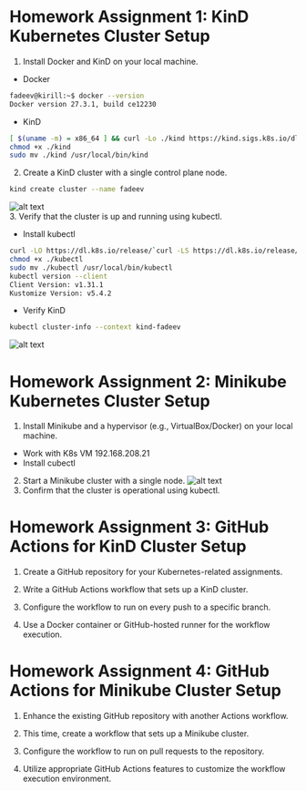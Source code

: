# Homework Assignment 1: KinD Kubernetes Cluster Setup
1. Install Docker and KinD on your local machine.
  * Docker
```bash
fadeev@kirill:~$ docker --version
Docker version 27.3.1, build ce12230
```
  * KinD
```bash
[ $(uname -m) = x86_64 ] && curl -Lo ./kind https://kind.sigs.k8s.io/dl/v0.24.0/kind-linux-amd64
chmod +x ./kind
sudo mv ./kind /usr/local/bin/kind
```
2. Create a KinD cluster with a single control plane node.
```bash
kind create cluster --name fadeev
```
![alt text](https://github.com/Pro100chok91/sa.it-academy.by/blob/md-sa2-29-24/Kirill_Fadeev/09.Kubernetes/img/1.jpg)  
3. Verify that the cluster is up and running using kubectl.
  * Install kubectl
```bash
curl -LO https://dl.k8s.io/release/`curl -LS https://dl.k8s.io/release/stable.txt`/bin/linux/amd64/kubectl
chmod +x ./kubectl
sudo mv ./kubectl /usr/local/bin/kubectl
kubectl version --client
Client Version: v1.31.1
Kustomize Version: v5.4.2
```
  * Verify KinD
```bash
kubectl cluster-info --context kind-fadeev
```
![alt text](https://github.com/Pro100chok91/sa.it-academy.by/blob/md-sa2-29-24/Kirill_Fadeev/09.Kubernetes/img/1.jpg)  
# Homework Assignment 2: Minikube Kubernetes Cluster Setup
1. Install Minikube and a hypervisor (e.g., VirtualBox/Docker) on your local machine.
  * Work with K8s VM 192.168.208.21
  * Install cubectl

2. Start a Minikube cluster with a single node.
![alt text](https://github.com/Pro100chok91/sa.it-academy.by/blob/md-sa2-29-24/Kirill_Fadeev/09.Kubernetes/img/1.jpg) 
3. Confirm that the cluster is operational using kubectl.

# Homework Assignment 3: GitHub Actions for KinD Cluster Setup
1. Create a GitHub repository for your Kubernetes-related assignments.

2. Write a GitHub Actions workflow that sets up a KinD cluster.

3. Configure the workflow to run on every push to a specific branch.

4. Use a Docker container or GitHub-hosted runner for the workflow execution.

# Homework Assignment 4: GitHub Actions for Minikube Cluster Setup
1. Enhance the existing GitHub repository with another Actions workflow.

2. This time, create a workflow that sets up a Minikube cluster.

3. Configure the workflow to run on pull requests to the repository.

4. Utilize appropriate GitHub Actions features to customize the workflow execution environment.